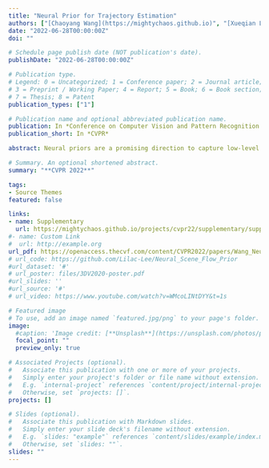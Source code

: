 ```yaml
---
title: "Neural Prior for Trajectory Estimation"
authors: ["[Chaoyang Wang](https://mightychaos.github.io)", "[Xueqian Li](https://lilac-lee.github.io)", "[**Jhony K. Pontes**](https://www.jhonykaesemodel.com)", "[Simon Lucey](http://www.cs.cmu.edu/~slucey/)"]
date: "2022-06-28T00:00:00Z"
doi: ""

# Schedule page publish date (NOT publication's date).
publishDate: "2022-06-28T00:00:00Z"

# Publication type.
# Legend: 0 = Uncategorized; 1 = Conference paper; 2 = Journal article;
# 3 = Preprint / Working Paper; 4 = Report; 5 = Book; 6 = Book section;
# 7 = Thesis; 8 = Patent
publication_types: ["1"]

# Publication name and optional abbreviated publication name.
publication: In *Conference on Computer Vision and Pattern Recognition (CVPR 2022)*
publication_short: In *CVPR*

abstract: Neural priors are a promising direction to capture low-level vision statistics without relying on handcrafted regularizers. Recent works have successfully shown the use of neural architecture biases to implicitly regularize image denoising, super-resolution, inpainting, synthesis, scene flow, among others. They do not rely on large-scale datasets to capture prior statistics and thus generalize well to out-of-the-distribution data. Inspired by such advances, we investigate neural priors for trajectory representation. Traditionally, trajectories have been represented by a set of handcrafted bases that have limited expressibility. Here, we propose a neural trajectory prior to capture continuous spatio-temporal information without the need for offline data. We demonstrate how our proposed objective is optimized during runtime to estimate trajectories for two important tasks---Non-Rigid Structure from Motion (NRSfM) and lidar scene flow integration for self-driving scenes. Our results are competitive to many state-of-the-art methods for both tasks.

# Summary. An optional shortened abstract.
summary: "**CVPR 2022**"

tags:
- Source Themes
featured: false

links:
- name: Supplementary
  url: https://mightychaos.github.io/projects/cvpr22/supplementary/supp.html
#- name: Custom Link
#  url: http://example.org
url_pdf: https://openaccess.thecvf.com/content/CVPR2022/papers/Wang_Neural_Prior_for_Trajectory_Estimation_CVPR_2022_paper.pdf
# url_code: https://github.com/Lilac-Lee/Neural_Scene_Flow_Prior
#url_dataset: '#'
# url_poster: files/3DV2020-poster.pdf
#url_slides: ''
#url_source: '#'
# url_video: https://www.youtube.com/watch?v=WMcoLINtDYY&t=1s

# Featured image
# To use, add an image named `featured.jpg/png` to your page's folder.
image:
  #caption: 'Image credit: [**Unsplash**](https://unsplash.com/photos/pLCdAaMFLTE)'
  focal_point: ""
  preview_only: true

# Associated Projects (optional).
#   Associate this publication with one or more of your projects.
#   Simply enter your project's folder or file name without extension.
#   E.g. `internal-project` references `content/project/internal-project/index.md`.
#   Otherwise, set `projects: []`.
projects: []

# Slides (optional).
#   Associate this publication with Markdown slides.
#   Simply enter your slide deck's filename without extension.
#   E.g. `slides: "example"` references `content/slides/example/index.md`.
#   Otherwise, set `slides: ""`.
slides: ""
---
```


<!-- Check https://mightychaos.github.io/projects/cvpr22/supplementary/supp.html -->
